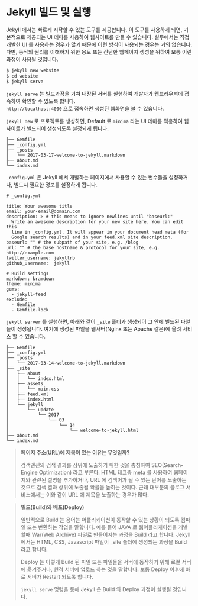 # Jekyll 빌드 및 실행

Jekyll 에서는 빠르게 시작할 수 있는 도구를 제공합니다. 이 도구를 사용하게 되면, 기본적으로 제공되는 UI 테마를 사용하여 웹사이트를 만들 수 있습니다. 실무에서는 직접 개발한 UI 를 사용하는 경우가 많기 때문에 이런 방식이 사용되는 경우는 거의 없습니다. 다만, 동작의 원리를 이해하기 위한 용도 또는 간단한 웹페이지 생성을 위하여 보통 이런 과정이 사용될 것입니다.

```bash
$ jekyll new website
$ cd website
$ jekyll serve
```

`jekyll serve` 는 빌드과정을 거쳐 내장된 서버를 실행하여 개발자가 웹브라우져에 접속하여 확인할 수 있도록 합니다.  
`http://localhost:4000` 으로 접속하면 생성된 웹화면을 볼 수 있습니다.

`jekyll new` 로 프로젝트를 생성하면, Default 로 `minima` 라는 UI 테마를 적용하여 웹사이트가 빌드되어 생성되도록 설정되게 됩니다.

```
├── Gemfile
├── _config.yml
├── _posts
│   └── 2017-03-17-welcome-to-jekyll.markdown
├── about.md
└── index.md
```

`_config.yml` 은 Jekyll 에서 개발하는 페이지에서 사용할 수 있는 변수들을 설정하거나, 빌드시 필요한 정보를 설정하게 됩니다.

```
# _config.yml

title: Your awesome title
email: your-email@domain.com
description: > # this means to ignore newlines until "baseurl:"
  Write an awesome description for your new site here. You can edit this
  line in _config.yml. It will appear in your document head meta (for
  Google search results) and in your feed.xml site description.
baseurl: "" # the subpath of your site, e.g. /blog
url: "" # the base hostname & protocol for your site, e.g. http://example.com
twitter_username: jekyllrb
github_username:  jekyll

# Build settings
markdown: kramdown
theme: minima
gems:
  - jekyll-feed
exclude:
  - Gemfile
  - Gemfile.lock
```

`jekyll server` 를 실행하면, 아래와 같이 `_site` 폴더가 생성되어 그 안에 빌드된 파일들이 생성됩니다. 여기에 생성된 파일을 웹서버\(Nginx 또는 Apache 같은\)에 올려 서비스 할 수 있습니다.

```
├── Gemfile
├── _config.yml
├── _posts
│   └── 2017-03-14-welcome-to-jekyll.markdown
├── _site
│   ├── about
│   │   └── index.html
│   ├── assets
│   │   └── main.css
│   ├── feed.xml
│   ├── index.html
│   └── jekyll
│       └── update
│           └── 2017
│               └── 03
│                   └── 14
│                       └── welcome-to-jekyll.html
├── about.md
└── index.md
```



> **페이지 주소\(URL\)에 제목이 있는 이유는 무엇일까?**
>
> 검색엔진의 검색 결과를 상위에 노출하기 위한 것을 총칭하여 SEO\(Search-Engine Optimization\) 라고 부른다. HTML 테그중 meta 를 사용하여 웹페이지와 관련된 설명을 추가하거나, URL 에 검색어가 될 수 있는 단어를 노출하는 것으로 검색 결과 상위에 노출될 확률을 높히는 것이다. 근래 대부분의 블로그 서비스에서는 이와 같이 URL 에 제목을 노출하는 경우가 많다.



> **빌드\(Build\)와 배포\(Deploy\)**
>
> 일반적으로 Build 는 용어는 어플리케이션이 동작할 수 있는 상황이 되도록 컴파일 또는 변환하는 작업을 말합니다. 예를 들어 JAVA 로 웹어플리케이션을 개발할때 War\(Web Archive\) 파일로 만들어지는 과정을 Build 라고 합니다. Jekyll 에서는 HTML, CSS, Javascript 파일이 \_site 폴더에 생성되는 과정을 Build 라고 합니다.
>
> Deploy 는 이렇게 Build 된 파일 또는 파일들을 서버에 동작하기 위해 로컬 서버에 옮겨주거나, 원격 서버에 업로드 하는 것을 말합니다. 보통 Deploy 이후에 바로 서버가 Restart 되도록 합니다.
>
> `jekyll serve` 명령을 통해 Jekyll 은 Build 와 Deploy 과정이 실행될 것입니다.



